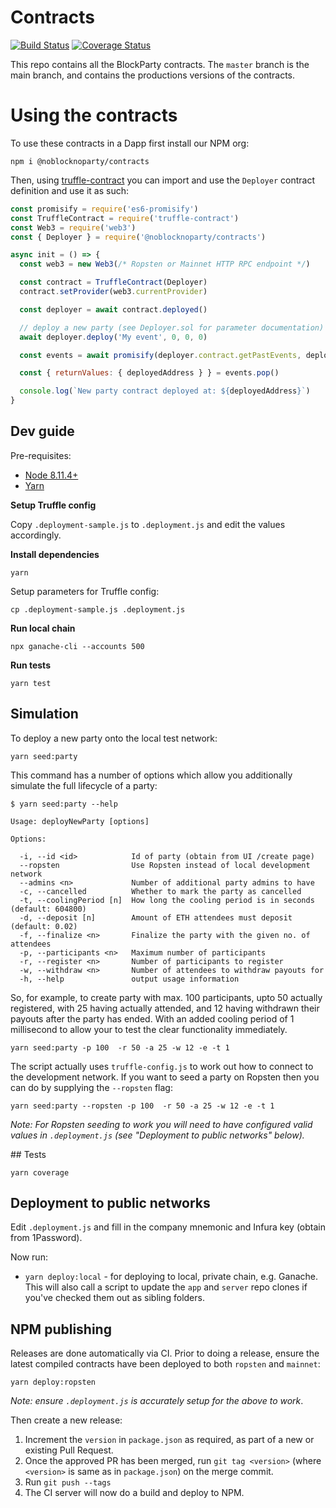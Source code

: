 # Contracts

[![Build Status](https://api.travis-ci.org/noblocknoparty/contracts.svg?branch=master)](https://travis-ci.org/noblocknoparty/contracts)
[![Coverage Status](https://coveralls.io/repos/github/noblocknoparty/contracts/badge.svg?branch=master)](https://coveralls.io/github/noblocknoparty/contracts?branch=master)

This repo contains all the BlockParty contracts. The `master` branch is the
main branch, and contains the productions versions of the contracts.

# Using the contracts

To use these contracts in a Dapp first install our NPM org:

```
npm i @noblocknoparty/contracts
```

Then, using [truffle-contract](https://github.com/trufflesuite/truffle/tree/develop/packages/truffle-contract) you can import and use the
`Deployer` contract definition and use it as such:

```js
const promisify = require('es6-promisify')
const TruffleContract = require('truffle-contract')
const Web3 = require('web3')
const { Deployer } = require('@noblocknoparty/contracts')

async init = () => {
  const web3 = new Web3(/* Ropsten or Mainnet HTTP RPC endpoint */)

  const contract = TruffleContract(Deployer)
  contract.setProvider(web3.currentProvider)

  const deployer = await contract.deployed()

  // deploy a new party (see Deployer.sol for parameter documentation)
  await deployer.deploy('My event', 0, 0, 0)

  const events = await promisify(deployer.contract.getPastEvents, deployer.contract)('NewParty')

  const { returnValues: { deployedAddress } } = events.pop()

  console.log(`New party contract deployed at: ${deployedAddress}`)
}
```

## Dev guide

Pre-requisites:

- [Node 8.11.4+](https://nodejs.org/)
- [Yarn](https://yarnpkg.com)

**Setup Truffle config**

Copy `.deployment-sample.js` to `.deployment.js` and edit the values
accordingly.

**Install dependencies**

```
yarn
```

Setup parameters for Truffle config:

```
cp .deployment-sample.js .deployment.js
```

**Run local chain**

```
npx ganache-cli --accounts 500
```

**Run tests**

```
yarn test
```

## Simulation

To deploy a new party onto the local test network:

```shell
yarn seed:party
```

This command has a number of options which allow you additionally simulate the
full lifecycle of a party:

```shell
$ yarn seed:party --help

Usage: deployNewParty [options]

Options:

  -i, --id <id>            Id of party (obtain from UI /create page)
  --ropsten                Use Ropsten instead of local development network
  --admins <n>             Number of additional party admins to have
  -c, --cancelled          Whether to mark the party as cancelled
  -t, --coolingPeriod [n]  How long the cooling period is in seconds (default: 604800)
  -d, --deposit [n]        Amount of ETH attendees must deposit (default: 0.02)
  -f, --finalize <n>       Finalize the party with the given no. of attendees
  -p, --participants <n>   Maximum number of participants
  -r, --register <n>       Number of participants to register
  -w, --withdraw <n>       Number of attendees to withdraw payouts for
  -h, --help               output usage information
```

So, for example, to create party with max. 100 participants, upto 50 actually
registered, with 25 having actually attended, and 12 having withdrawn their
payouts after the party has ended. With an added cooling period of 1 millisecond to allow your to test the clear functionality immediately.

```shell
yarn seed:party -p 100  -r 50 -a 25 -w 12 -e -t 1
```

The script actually uses `truffle-config.js` to work out how to connect to the
development network. If you want to seed a party on Ropsten then you can do by
supplying the `--ropsten` flag:

```shell
yarn seed:party --ropsten -p 100  -r 50 -a 25 -w 12 -e -t 1
```

_Note: For Ropsten seeding to work you will need to have configured valid values in `.deployment.js` (see "Deployment to public networks" below)._

## Tests

```
yarn coverage
```

## Deployment to public networks

Edit `.deployment.js` and fill in the company mnemonic and Infura key (obtain from 1Password).

Now run:

- `yarn deploy:local` - for deploying to local, private chain, e.g. Ganache. This will also call
  a script to update the `app` and `server` repo clones if you've checked them out as sibling folders.

## NPM publishing

Releases are done automatically via CI. Prior to doing a release, ensure the
latest compiled contracts have been deployed to both `ropsten` and `mainnet`:

```
yarn deploy:ropsten
```

_Note: ensure `.deployment.js` is accurately setup for the above to work_.

Then create a new release:

1. Increment the `version` in `package.json` as required, as part of a new or existing Pull Request.
2. Once the approved PR has been merged, run `git tag <version>` (where `<version>` is same as in `package.json`) on the merge commit.
3. Run `git push --tags`
4. The CI server will now do a build and deploy to NPM.
